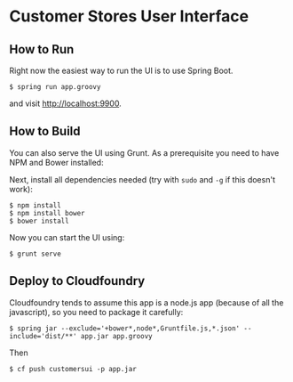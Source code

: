 Customer Stores User Interface
==============================

## How to Run

Right now the easiest way to run the UI is to use Spring Boot.

    $ spring run app.groovy
    
and visit [http://localhost:9900](http://localhost:9900).

## How to Build

You can also serve the UI using Grunt. As a prerequisite you need to have NPM and Bower installed:

Next, install all dependencies needed (try with `sudo` and `-g` if this doesn't work):

	$ npm install
	$ npm install bower
	$ bower install

Now you can start the UI using:

	$ grunt serve

## Deploy to Cloudfoundry

Cloudfoundry tends to assume this app is a node.js app (because of all
the javascript), so you need to package it carefully:

    $ spring jar --exclude='+bower*,node*,Gruntfile.js,*.json' --include='dist/**' app.jar app.groovy

Then

    $ cf push customersui -p app.jar

